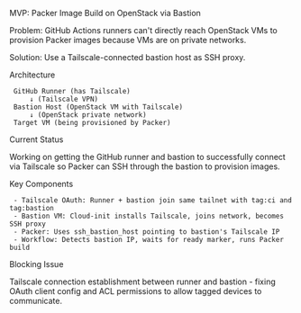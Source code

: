 MVP: Packer Image Build on OpenStack via Bastion

Problem: GitHub Actions runners can't directly reach OpenStack VMs to provision
Packer images because VMs are on private networks.

Solution: Use a Tailscale-connected bastion host as SSH proxy.

Architecture

     GitHub Runner (has Tailscale)
         ↓ (Tailscale VPN)
     Bastion Host (OpenStack VM with Tailscale)
         ↓ (OpenStack private network)
     Target VM (being provisioned by Packer)

Current Status

Working on getting the GitHub runner and bastion to successfully connect via
Tailscale so Packer can SSH through the bastion to provision images.

Key Components

     - Tailscale OAuth: Runner + bastion join same tailnet with tag:ci and tag:bastion
     - Bastion VM: Cloud-init installs Tailscale, joins network, becomes SSH proxy
     - Packer: Uses ssh_bastion_host pointing to bastion's Tailscale IP
     - Workflow: Detects bastion IP, waits for ready marker, runs Packer build

Blocking Issue

Tailscale connection establishment between runner and bastion - fixing OAuth
client config and ACL permissions to allow tagged devices to communicate.
